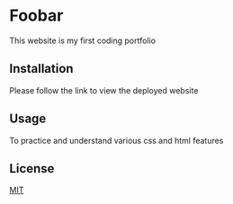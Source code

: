 # Foobar

This website is my first coding portfolio

## Installation

Please follow the link to view the deployed website


## Usage

To practice and understand various css and html features



## License

[MIT](https://choosealicense.com/licenses/mit/)